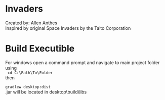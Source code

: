 # Invaders
Created by: Allen Anthes<br>
Inspired by original Space Invaders by the Taito Corporation

# Build Executible
For windows open a command prompt and navigate to main project folder using <br>
<code> cd C:\Path\To\Folder </code><br>
then<br>
<code> gradlew desktop:dist </code><br>
.jar will be located in desktop\build\libs
